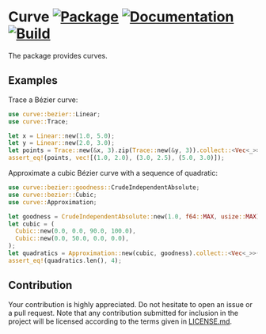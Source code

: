 # Curve [![Package][package-img]][package-url] [![Documentation][documentation-img]][documentation-url] [![Build][build-img]][build-url]

The package provides curves.

## Examples

Trace a Bézier curve:

```rust
use curve::bezier::Linear;
use curve::Trace;

let x = Linear::new(1.0, 5.0);
let y = Linear::new(2.0, 3.0);
let points = Trace::new(&x, 3).zip(Trace::new(&y, 3)).collect::<Vec<_>>();
assert_eq!(points, vec![(1.0, 2.0), (3.0, 2.5), (5.0, 3.0)]);
```

Approximate a cubic Bézier curve with a sequence of quadratic:

```rust
use curve::bezier::goodness::CrudeIndependentAbsolute;
use curve::bezier::Cubic;
use curve::Approximation;

let goodness = CrudeIndependentAbsolute::new(1.0, f64::MAX, usize::MAX);
let cubic = (
  Cubic::new(0.0, 0.0, 90.0, 100.0),
  Cubic::new(0.0, 50.0, 0.0, 0.0),
);
let quadratics = Approximation::new(cubic, goodness).collect::<Vec<_>>();
assert_eq!(quadratics.len(), 4);
```

## Contribution

Your contribution is highly appreciated. Do not hesitate to open an issue or a
pull request. Note that any contribution submitted for inclusion in the project
will be licensed according to the terms given in [LICENSE.md](LICENSE.md).

[build-img]: https://github.com/bodoni/curve/workflows/build/badge.svg
[build-url]: https://github.com/bodoni/curve/actions/workflows/build.yml
[documentation-img]: https://docs.rs/curve/badge.svg
[documentation-url]: https://docs.rs/curve
[package-img]: https://img.shields.io/crates/v/curve.svg
[package-url]: https://crates.io/crates/curve
